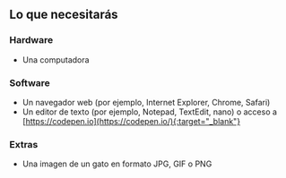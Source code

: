 ## Lo que necesitarás

### Hardware

- Una computadora


### Software

- Un navegador web (por ejemplo, Internet Explorer, Chrome, Safari)
- Un editor de texto (por ejemplo, Notepad, TextEdit, nano) o acceso a [https://codepen.io](https://codepen.io/){:target="_blank"}

### Extras

- Una imagen de un gato en formato JPG, GIF o PNG
